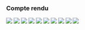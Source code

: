 <h3>Compte rendu</h3>
<img src="capture/image.png"/>
<img src="capture/img.png"/>
<img src="capture/img_1.png"/>
<img src="capture/img_2.png"/>
<img src="capture/img_3.png"/>
<img src="capture/img_4.png"/>
<img src="capture/img_5.png"/>
<img src="capture/img_6.png"/>
<img src="capture/img_7.png"/>
<img src="capture/img_8.png"/>

